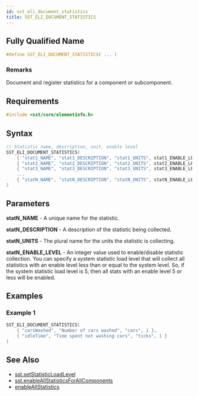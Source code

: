 ```yaml
---
id: sst_eli_document_statistics
title: SST_ELI_DOCUMENT_STATISTICS
---
```

## Fully Qualified Name
```cpp
#define SST_ELI_DOCUMENT_STATISTICS( ... )
```

### Remarks

Document and register statistics for a component or subcomponent.

## Requirements

```cpp
#include <sst/core/elementinfo.h>
```

## Syntax

```cpp
// Statistic name, description, unit, enable level
SST_ELI_DOCUMENT_STATISTICS(
    { "stat1_NAME", "stat1_DESCRIPTION", "stat1_UNITS", stat1_ENABLE_LEVEL },
    { "stat2_NAME", "stat2_DESCRIPTION", "stat2_UNITS", stat2_ENABLE_LEVEL },
    { "stat3_NAME", "stat3_DESCRIPTION", "stat3_UNITS", stat3_ENABLE_LEVEL },
    ...
    { "statN_NAME", "statN_DESCRIPTION", "statN_UNITS", statN_ENABLE_LEVEL }
)
```

## Parameters

**statN_NAME** - A unique name for the statistic.

**statN_DESCRIPTION** - A description of the statistic being collected.

**statN_UNITS** - The plural name for the units the statistic is collecting.

**statN_ENABLE_LEVEL** - An integer value used to enable/disable statistic collection. You can specify a system statistic load level that will collect all statistics with an enable level less than or equal to the system level. So, if the system statistic load level is 5, then all stats with an enable level 5 or less will be enabled.

## Examples

### Example 1
```cpp
SST_ELI_DOCUMENT_STATISTICS(
    { "carsWashed", "Number of cars washed", "cars", 1 },
    { "idleTime", "Time spent not washing cars", "ticks", 1 }
)
```

## See Also

<!-- - [Statistics API Documentation](http://sst-simulator.org/SSTPages/SSTDeveloperSSTStatisticsAPI/) -->

- [sst.setStatisticLoadLevel](projectDriver/sst/setStatisticLoadLevel.md)
- [sst.enableAllStatisticsForAllComponents](projectDriver/sst/enableAllStatisticsForAllComponents.md)
- [enableAllStatistics](projectDriver/component/enableAllStatistics.md)